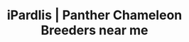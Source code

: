 ---
title: "iPardlis | Panther Chameleon Breeders near me"
header_title: "iPardalis | Panther Chameleon Breeders"
description: "We are panther chameleon breeders located in Poolesville, Maryland, who specialize in yellow-bodied and red-bodied Ambilobe panther chameleons."
draft: false
banner: img/ambilobe/papafee/papafee3
---